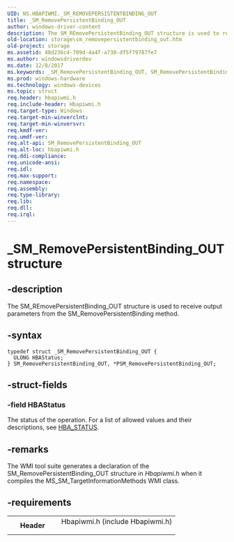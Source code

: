 ```yaml
---
UID: NS.HBAPIWMI._SM_REMOVEPERSISTENTBINDING_OUT
title: _SM_RemovePersistentBinding_OUT
author: windows-driver-content
description: The SM_REmovePersistentBinding_OUT structure is used to receive output parameters from the SM_RemovePersistentBinding method.
old-location: storage\sm_removepersistentbinding_out.htm
old-project: storage
ms.assetid: 48d236c4-709d-4a4f-a730-df5f79787fe7
ms.author: windowsdriverdev
ms.date: 12/8/2017
ms.keywords: _SM_RemovePersistentBinding_OUT, SM_RemovePersistentBinding_OUT, *PSM_RemovePersistentBinding_OUT
ms.prod: windows-hardware
ms.technology: windows-devices
ms.topic: struct
req.header: hbapiwmi.h
req.include-header: Hbapiwmi.h
req.target-type: Windows
req.target-min-winverclnt: 
req.target-min-winversvr: 
req.kmdf-ver: 
req.umdf-ver: 
req.alt-api: SM_RemovePersistentBinding_OUT
req.alt-loc: hbapiwmi.h
req.ddi-compliance: 
req.unicode-ansi: 
req.idl: 
req.max-support: 
req.namespace: 
req.assembly: 
req.type-library: 
req.lib: 
req.dll: 
req.irql: 
---
```


# _SM_RemovePersistentBinding_OUT structure



## -description
The SM_REmovePersistentBinding_OUT structure is used to receive output parameters from the SM_RemovePersistentBinding method.



## -syntax

````
typedef struct _SM_RemovePersistentBinding_OUT {
  ULONG HBAStatus;
} SM_RemovePersistentBinding_OUT, *PSM_RemovePersistentBinding_OUT;
````


## -struct-fields

### -field HBAStatus

The status of the operation. For a list of allowed values and their descriptions, see <a href="storage.hba_status">HBA_STATUS</a>.


## -remarks
The WMI tool suite generates a declaration of the SM_RemovePersistentBinding_OUT structure in <i>Hbapiwmi.h</i> when it compiles the MS_SM_TargetInformationMethods WMI class.


## -requirements
<table>
<tr>
<th width="30%">
Header

</th>
<td width="70%">
<dl>
<dt>Hbapiwmi.h (include Hbapiwmi.h)</dt>
</dl>
</td>
</tr>
</table>